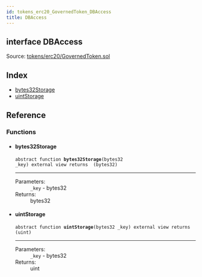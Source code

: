 ```yaml
---
id: tokens_erc20_GovernedToken_DBAccess
title: DBAccess
---
```


<div class="contract-doc"><div class="contract"><h2 class="contract-header"><span class="contract-kind">interface</span> DBAccess</h2><div class="source">Source: <a href="https://github.com/MyBitFoundation/MyBit-Network.tech//blob/v0.1.9/contracts/tokens/erc20/GovernedToken.sol" target="_blank">tokens/erc20/GovernedToken.sol</a></div></div><div class="index"><h2>Index</h2><ul><li><a href="tokens_erc20_GovernedToken_DBAccess.html#bytes32Storage">bytes32Storage</a></li><li><a href="tokens_erc20_GovernedToken_DBAccess.html#uintStorage">uintStorage</a></li></ul></div><div class="reference"><h2>Reference</h2><div class="functions"><h3>Functions</h3><ul><li><div class="item function"><span id="bytes32Storage" class="anchor-marker"></span><h4 class="name">bytes32Storage</h4><div class="body"><code class="signature"><span>abstract </span>function <strong>bytes32Storage</strong><span>(bytes32 _key) </span><span>external </span><span>view </span><span>returns  (bytes32) </span></code><hr/><dl><dt><span class="label-parameters">Parameters:</span></dt><dd><div><code>_key</code> - bytes32</div></dd><dt><span class="label-return">Returns:</span></dt><dd>bytes32</dd></dl></div></div></li><li><div class="item function"><span id="uintStorage" class="anchor-marker"></span><h4 class="name">uintStorage</h4><div class="body"><code class="signature"><span>abstract </span>function <strong>uintStorage</strong><span>(bytes32 _key) </span><span>external </span><span>view </span><span>returns  (uint) </span></code><hr/><dl><dt><span class="label-parameters">Parameters:</span></dt><dd><div><code>_key</code> - bytes32</div></dd><dt><span class="label-return">Returns:</span></dt><dd>uint</dd></dl></div></div></li></ul></div></div></div>

